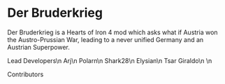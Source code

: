# Der Bruderkrieg
Der Bruderkrieg is a Hearts of Iron 4 mod which asks what if Austria won the Austro-Prussian War, leading to a never unified Germany and an Austrian Superpower.


Lead Developers\n
Arj\n
Polarn\n
Shark28\n
Elysian\n
Tsar Giraldo\n
\n

Contributors
######
